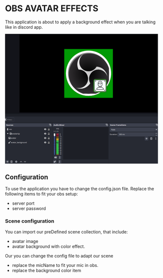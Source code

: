 # OBS AVATAR EFFECTS

This application is about to apply a background effect when you are talking like in discord app.

![](ScreenShot.png)

## Configuration
To use the application you have to change the config.json file.
Replace the following items to fit your obs setup:
- server port
- server password

### Scene configuration
You can import our preDefined scene collection, that include:
- avatar image
- avatar background with color effect.

Our you can change the config file to adapt our scene

- replace the micName to fit your mic in obs.
- replace the background color item


